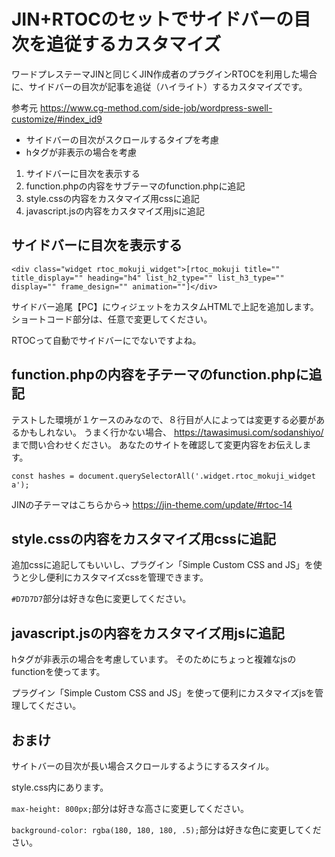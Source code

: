 # JIN+RTOCのセットでサイドバーの目次を追従するカスタマイズ

ワードプレステーマJINと同じくJIN作成者のプラグインRTOCを利用した場合に、サイドバーの目次が記事を追従（ハイライト）するカスタマイズです。

参考元 <https://www.cg-method.com/side-job/wordpress-swell-customize/#index_id9>

* サイドバーの目次がスクロールするタイプを考慮
* hタグが非表示の場合を考慮


1. サイドバーに目次を表示する
2. function.phpの内容をサブテーマのfunction.phpに追記
3. style.cssの内容をカスタマイズ用cssに追記
4. javascript.jsの内容をカスタマイズ用jsに追記

## サイドバーに目次を表示する

```
<div class="widget rtoc_mokuji_widget">[rtoc_mokuji title="" title_display="" heading="h4" list_h2_type="" list_h3_type="" display="" frame_design="" animation=""]</div>
```

サイドバー追尾【PC】にウィジェットをカスタムHTMLで上記を追加します。
ショートコード部分は、任意で変更してください。

RTOCって自動でサイドバーにでないですよね。

## function.phpの内容を子テーマのfunction.phpに追記

テストした環境が１ケースのみなので、８行目が人によっては変更する必要があるかもしれない。
うまく行かない場合、 <https://tawasimusi.com/sodanshiyo/> まで問い合わせください。
あなたのサイトを確認して変更内容をお伝えします。

```
const hashes = document.querySelectorAll('.widget.rtoc_mokuji_widget a');
```

JINの子テーマはこちらから→ <https://jin-theme.com/update/#rtoc-14>

## style.cssの内容をカスタマイズ用cssに追記

追加cssに追記してもいいし、プラグイン「Simple Custom CSS and JS」を使うと少し便利にカスタマイズcssを管理できます。

`#D7D7D7`部分は好きな色に変更してください。

## javascript.jsの内容をカスタマイズ用jsに追記

hタグが非表示の場合を考慮しています。
そのためにちょっと複雑なjsのfunctionを使ってます。

プラグイン「Simple Custom CSS and JS」を使って便利にカスタマイズjsを管理してください。

## おまけ

サイトバーの目次が長い場合スクロールするようにするスタイル。

style.css内にあります。

`max-height: 800px;`部分は好きな高さに変更してください。

`background-color: rgba(180, 180, 180, .5);`部分は好きな色に変更してください。

